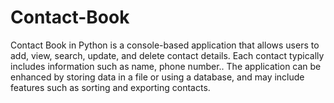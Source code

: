 # Contact-Book
Contact Book in Python is a console-based application that allows users to add, view, search, update, and delete contact details. Each contact typically includes information such as name, phone number.. The application can be enhanced by storing data in a file or using a database, and may include features such as sorting and exporting contacts.

